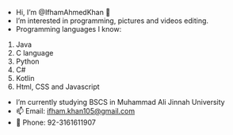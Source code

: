 - Hi, I’m @IfhamAhmedKhan 👋
- I’m interested in programming, pictures and videos editing.
- Programming languages I know:
1) Java
2) C language
3) Python
4) C#
5) Kotlin
6) Html, CSS and Javascript
- I’m currently studying BSCS in Muhammad Ali Jinnah University
- 📫 Email: ifham.khan105@gmail.com
- 📱  Phone: 92-3161611907
